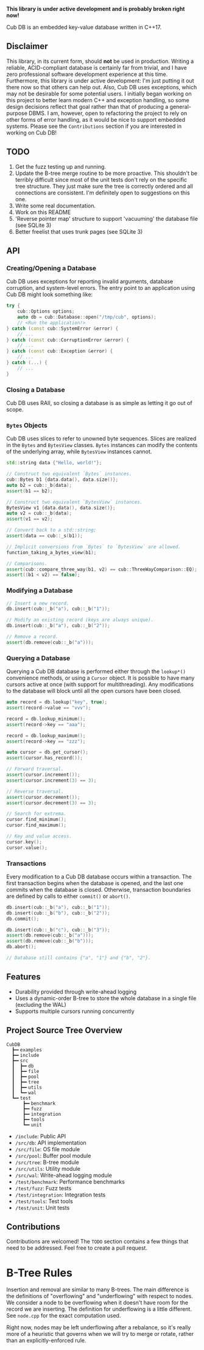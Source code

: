 **This library is under active development and is probably broken right now!**

Cub DB is an embedded key-value database written in C++17.

## Disclaimer
This library, in its current form, should **not** be used in production.
Writing a reliable, ACID-compliant database is certainly far from trivial, and I have zero professional software development experience at this time.
Furthermore, this library is under active development: I'm just putting it out there now so that others can help out.
Also, Cub DB uses exceptions, which may not be desirable for some potential users.
I initially began working on this project to better learn modern C++ and exception handling, so some design decisions reflect that goal rather than that of producing a general-purpose DBMS.
I am, however, open to refactoring the project to rely on other forms of error handling, as it would be nice to support embedded systems.
Please see the `Contributions` section if you are interested in working on Cub DB!

## TODO
1. Get the fuzz testing up and running. 
2. Update the B-tree merge routine to be more proactive.
This shouldn't be terribly difficult since most of the unit tests don't rely on the specific tree structure.
They just make sure the tree is correctly ordered and all connections are consistent.
I'm definitely open to suggestions on this one.
3. Write some real documentation.
4. Work on this README
5. 'Reverse pointer map' structure to support 'vacuuming' the database file (see SQLite 3)
6. Better freelist that uses trunk pages (see SQLite 3)

## API

### Creating/Opening a Database
Cub DB uses exceptions for reporting invalid arguments, database corruption, and system-level errors.
The entry point to an application using Cub DB might look something like:

```C++
try {
    cub::Options options;
    auto db = cub::Database::open("/tmp/cub", options);
    // <Run the application!>
} catch (const cub::SystemError &error) {
    // ...
} catch (const cub::CorruptionError &error) {
    // ...
} catch (const cub::Exception &error) {
    // ...
} catch (...) {
    // ...
}
```

### Closing a Database
Cub DB uses RAII, so closing a database is as simple as letting it go out of scope.

### `Bytes` Objects
Cub DB uses slices to refer to unowned byte sequences.
Slices are realized in the `Bytes` and `BytesView` classes.
`Bytes` instances can modify the contents of the underlying array, while `BytesView` instances cannot.

```C++
std::string data {"Hello, world!"};

// Construct two equivalent `Bytes` instances.
cub::Bytes b1 {data.data(), data.size()};
auto b2 = cub::_b(data);
assert(b1 == b2);

// Construct two equivalent `BytesView` instances.
BytesView v1 {data.data(), data.size()};
auto v2 = cub::_b(data);
assert(v1 == v2);

// Convert back to a std::string;
assert(data == cub::_s(b1));

// Implicit conversions from `Bytes` to `BytesView` are allowed.
function_taking_a_bytes_view(b1);

// Comparisons.
assert(cub::compare_three_way(b1, v2) == cub::ThreeWayComparison::EQ);
assert((b1 < v2) == false);
```

### Modifying a Database

```C++
// Insert a new record.
db.insert(cub::_b("a"), cub::_b("1"));

// Modify an existing record (keys are always unique).
db.insert(cub::_b("a"), cub::_b("2"));

// Remove a record.
assert(db.remove(cub::_b("a")));
```

### Querying a Database
Querying a Cub DB database is performed either through the `lookup*()` convenience methods, or using a `Cursor` object.
It is possible to have many cursors active at once (with support for multithreading).
Any modifications to the database will block until all the open cursors have been closed.

```C++
auto record = db.lookup("key", true);
assert(record->value == "vvv");

record = db.lookup_minimum();
assert(record->key == "aaa");

record = db.lookup_maximum();
assert(record->key == "zzz");

auto cursor = db.get_cursor();
assert(cursor.has_record());

// Forward traversal.
assert(cursor.increment());
assert(cursor.increment(3) == 3);

// Reverse traversal.
assert(cursor.decrement());
assert(cursor.decrement(3) == 3);

// Search for extrema.
cursor.find_minimum();
cursor.find_maximum();

// Key and value access.
cursor.key();
cursor.value();
```

### Transactions
Every modification to a Cub DB database occurs within a transaction.
The first transaction begins when the database is opened, and the last one commits when the database is closed.
Otherwise, transaction boundaries are defined by calls to either `commit()` or `abort()`.

```C++
db.insert(cub::_b("a"), cub::_b("1"));
db.insert(cub::_b("b"), cub::_b("2"));
db.commit();

db.insert(cub::_b("c"), cub::_b("3"));
assert(db.remove(cub::_b("a")));
assert(db.remove(cub::_b("b")));
db.abort();

// Database still contains {"a", "1"} and {"b", "2"}.
```

## Features
+ Durability provided through write-ahead logging
+ Uses a dynamic-order B-tree to store the whole database in a single file (excluding the WAL)
+ Supports multiple cursors running concurrently

## Project Source Tree Overview

```
CubDB
  ┣━╸examples
  ┣━╸include
  ┣━╸src
  ┃  ┣━╸db
  ┃  ┣━╸file
  ┃  ┣━╸pool
  ┃  ┣━╸tree
  ┃  ┣━╸utils
  ┃  ┗━╸wal
  ┗━╸test
      ┣━╸benchmark
      ┣━╸fuzz
      ┣━╸integration
      ┣━╸tools
      ┗━╸unit
```

+ `/include`: Public API
+ `/src/db`: API implementation
+ `/src/file`: OS file module
+ `/src/pool`: Buffer pool module
+ `/src/tree`: B-tree module
+ `/src/utils`: Utility module
+ `/src/wal`: Write-ahead logging module
+ `/test/benchmark`: Performance benchmarks
+ `/test/fuzz`: Fuzz tests
+ `/test/integration`: Integration tests
+ `/test/tools`: Test tools
+ `/test/unit`: Unit tests

## Contributions
Contributions are welcomed!
The `TODO` section contains a few things that need to be addressed.
Feel free to create a pull request.


# B-Tree Rules
Insertion and removal are similar to many B-trees.
The main difference is the definitions of "overflowing" and "underflowing" with respect to nodes.
We consider a node to be overflowing when it doesn't have room for the record we are inserting.
The definition for underflowing is a little different.
See `node.cpp` for the exact computation used.

[//]: # (TODO: We may need to eliminate the underflowing state and instead try to 
               rebalance nodes each time we remove. We'll maybe need a redistribution 
               algorithm that hits the nodes' neighbors, or the next 2 from the end if
               it is either the leftmost or rightmost child in its parent, rather than 
               using rotations.)

Right now, nodes may be left underflowing after a rebalance, so it's really more of a heuristic that governs when we will try to merge or rotate, rather than an explicitly-enforced rule.